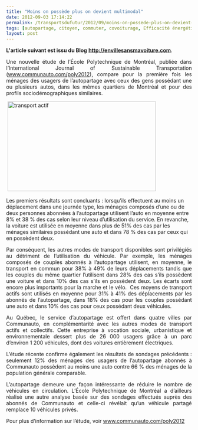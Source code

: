 ```yaml
---
title: "Moins on possède plus on devient multimodal"
date: 2012-09-03 17:14:22
permalink: /transportsdufutur/2012/09/moins-on-possede-plus-on-devient-multimodal.html
tags: [autopartage, citoyen, commuter, covoiturage, Efficacité énergétique, internet, multimodes, Service de mobilité]
layout: post
---
```


<p style="text-align: justify"><strong>L'article suivant est issu du Blog</strong> <a href="http://envillesansmavoiture.com" target="_blank"><strong>http://envillesansmavoiture.com</strong></a>. </p> <p style="text-align: justify">Une nouvelle étude de l’École Polytechnique de Montréal, publiée dans l’International Journal of Sustainable Transportation (<a href="http://www.communauto.com/poly2012" title="http://www.communauto.com/poly2012">www.communauto.com/poly2012</a>), compare pour la première fois les ménages des usagers de l’autopartage avec ceux des gens possédant une ou plusieurs autos, dans les mêmes quartiers de Montréal et pour des profils sociodémographiques similaires.</p> <p> <a href="http://envillesansmavoiture.com/2012/08/24/moins-de-deplacements-en-auto-quand-on-en-partage-une/graph/" rel="attachment wp-att-647"><img alt="transport actif" height="243" src="http://envillesansmavoiture.com/wp-content/uploads/2012/08/graph.png" style="margin-left: auto;margin-right: auto" width="402" /></a></p> <p style="text-align: justify"> </p>  <!--more-->  Les premiers résultats sont concluants : lorsqu’ils effectuent au moins un déplacement dans une journée type, les ménages composés d’une ou de deux personnes abonnées à l’autopartage utilisent l’auto en moyenne entre 8% et 38 % des cas selon leur niveau d’utilisation du service. En revanche, la voiture est utilisée en moyenne dans plus de 51% des cas par les ménages similaires possédant une auto et dans 78 % des cas par ceux qui en possèdent deux. <p style="text-align: justify">Par conséquent, les autres modes de transport disponibles sont privilégiés au détriment de l’utilisation du véhicule. Par exemple, les ménages composés de couples abonnés à l’autopartage utilisent, en moyenne, le transport en commun pour 38% à 49% de leurs déplacements tandis que les couples du même quartier l’utilisent dans 28% des cas s’ils possèdent une voiture et dans 10% des cas s’ils en possèdent deux. Les écarts sont encore plus importants pour la marche et le vélo.  Ces moyens de transport actifs sont utilisés en moyenne pour 31% à 41% des déplacements par les abonnés de l’autopartage, dans 18% des cas pour les couples possédant une auto et dans 10% des cas pour ceux possédant deux véhicules.</p> <p style="text-align: justify">Au Québec, le service d’autopartage est offert dans quatre villes par Communauto, en complémentarité avec les autres modes de transport actifs et collectifs. Cette entreprise à vocation sociale, urbanistique et environnementale dessert plus de 26 000 usagers grâce à un parc d’environ 1 200 véhicules, dont des voitures entièrement électriques.</p> <p style="text-align: justify">L’étude récente confirme également les résultats de sondages précédents : seulement 12% des ménages des usagers de l’autopartage abonnés à Communauto possèdent au moins une auto contre 66 % des ménages de la population générale comparable.</p> <p style="text-align: justify">L’autopartage demeure une façon intéressante de réduire le nombre de véhicules en circulation. L’École Polytechnique de Montréal a d’ailleurs réalisé une autre analyse basée sur des sondages effectués auprès des abonnés de Communauto et celle-ci révélait qu’un véhicule partagé remplace 10 véhicules privés.</p> <p style="text-align: justify">Pour plus d’information sur l’étude, voir <a href="http://www.communauto.com/poly2012">www.communauto.com/poly2012</a></p>
